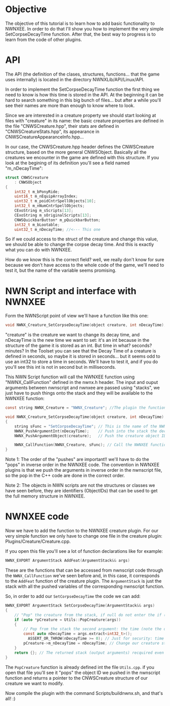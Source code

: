 # Objective 

The objective of this tutorial is to learn how to add basic functionality to NWNXEE. In order to do that I'll show you how to implement the very simple SetCorpseDecayTime function. After that, the best way to progress is to learn from the code of other plugins. 

# API

The API (the definition of the clases, structures, functions... that the game uses internally) is located in the directory NWNXLib/API/Linux/API.

In order to implement the SetCorpseDecayTime function the first thing we need to know is how this time is stored in the API. At the beginning it can be hard to search something in this big bunch of files... but after a while you'll see their names are more than enough to know where to look. 

Since we are interested in a creature property we should start looking at files with "creature" in its name: the basic creature properties are defined in the file "CNWSCreature.hpp", their stats are defined in "CNWSCreatureStats.hpp", its appearance in CNWSCreatureAppearanceInfo.hpp... 

In our case, the CNWSCreature.hpp header defines the CNWSCreature structure, based on the more general CNWSObject. Basically all the creatures we encounter in the game are defined with this structure. If you look at the begining of its definition you'll see a field named "m_nDecayTime":

```C
struct CNWSCreature
    : CNWSObject
{
    int32_t m_bPonyRide;
    uint16_t m_nEquipArrayIndex;
    uint32_t m_poidCntrSpellObjects[10];
    int32_t m_nNumCntrSpellObjects;
    CExoString m_sScripts[13];
    CExoString m_sOriginalScripts[13];
    CNWSQuickbarButton* m_pQuickbarButton;
    int32_t m_bLootable;
    uint32_t m_nDecayTime; //<--- This one
 ```
So if we could access to the struct of the creature and change this value, we should be able to change the corpse decay time. And this is exactly what you can do with NWNXEE.

How do we know this is the correct field? well, we really don't know for sure because we don't have access to the whole code of the game, we'll need to test it, but the name of the variable seems promising.

# NWN Script and interface with NWNXEE

Form the NWNScript point of view we'll have a function like this one:

```C
void NWNX_Creature_SetCorpseDecayTime(object creature, int nDecayTime);
```
"creature" is the creature we want to change its decay time, and nDecayTime is the new time we want to set: it's an int because in the structure of the game it is stored as an int. But time in what? seconds? minutes? In the Toolset you can see that the Decay Time of a creature is defined in seconds, so maybe it is stored in seconds... but it seems odd to use an int32 to store a time in seconds. We'll have to test it, and if you do you'll see this int is not in second but in milliseconds.

This NWN Script function will call the NWNXEE function using "NWNX_CallFunction" defined in the nwnx.h header. The input and ouput arguments between nwnscript and nwnxee are passed using "stacks", we just have to push things onto the stack and they will be available to the NWNXEE function:

```C
const string NWNX_Creature = "NWNX_Creature"; //The plugin the function belongs to

void NWNX_Creature_SetCorpseDecayTime(object creature, int nDecayTime)
{
    string sFunc = "SetCorpseDecayTime"; // This is the name of the NWNXEE function we want to call (we'll create it later)
    NWNX_PushArgumentInt(nDecayTime);    // Push into the stack the decay time
    NWNX_PushArgumentObject(creature);   // Push the creature object ID (no, this is not the object)

    NWNX_CallFunction(NWNX_Creature, sFunc); // Call the NWNXEE function
}
```
Note 1: The order of the "pushes" are important!! we'll have to do the "pops" in inverse order in the NWNXEE code. The convention in NWNXEE plugins is that we push the arguments in inverse order in the nwnscript file, so the pop in the C++ code are done in the correct order.

Note 2: The objects in NWN scripts are not the structures or classes we have seen before, they are identifiers (ObjectIDs) that can be used to get the full memory structure in NWNXEE.

# NWNXEE code

Now we have to add the function to the NWNXEE creature plugin. For our very simple function we only have to change one file in the creature plugin: Plugins/Creature/Creature.cpp.

If you open this file you'll see a lot of function declarations like for example:

```C
NWNX_EXPORT ArgumentStack AddFeat(ArgumentStack&& args)
```

These are the functions that can be accessed from nwnscript code through the `NWNX_CallFunction` we've seen before and, in this case, it corresponds to the `AddFeat` function of the creature plugin. The `ArgumentStack` is just the stack with all the pushed variables of the corresponding nwnscript function. 

So, in order to add our `SetCorpseDecayTime` the code we can add:

```C
NWNX_EXPORT ArgumentStack SetCorpseDecayTime(ArgumentStack&& args)
{
    // "Pop" the creature from the stack, if null do not enter the if (See note below)
    if (auto *pCreature = Utils::PopCreature(args))    
    {
        // Pop from the stack the second argument: the time (note the order of the two "pops")
        const auto nDecayTime = args.extract<int32_t>();  
          ASSERT_OR_THROW(nDecayTime >= 0); // Just for security: time can't be negative
        pCreature->m_nDecayTime = nDecayTime; // Change our creature structure
    }
    return {}; // The returned stack (output arguments) recquired even if we return nothing
}
```
The `PopCreature` function is already defined int the file `Utils.cpp`. if you open that file you'll see it "pops" the object ID we pushed in the nwnscript function and returns a pointer to the CNWSCreature structure of our creature we want to modify.

Now compile the plugin with the command Scripts/buildnwnx.sh, and that's all! :)
